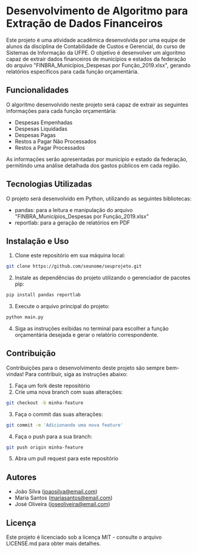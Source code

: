 # Desenvolvimento de Algoritmo para Extração de Dados Financeiros

Este projeto é uma atividade acadêmica desenvolvida por uma equipe de alunos da disciplina de Contabilidade de Custos e Gerencial, do curso de Sistemas de Informação da UFPE. O objetivo é desenvolver um algoritmo capaz de extrair dados financeiros de municípios e estados da federação do arquivo "FINBRA_Municípios_Despesas por Função_2019.xlsx", gerando relatórios específicos para cada função orçamentária.

## Funcionalidades

O algoritmo desenvolvido neste projeto será capaz de extrair as seguintes informações para cada função orçamentária:

- Despesas Empenhadas
- Despesas Liquidadas
- Despesas Pagas
- Restos a Pagar Não Processados
- Restos a Pagar Processados

As informações serão apresentadas por município e estado da federação, permitindo uma análise detalhada dos gastos públicos em cada região.

## Tecnologias Utilizadas

O projeto será desenvolvido em Python, utilizando as seguintes bibliotecas:

- pandas: para a leitura e manipulação do arquivo "FINBRA_Municípios_Despesas por Função_2019.xlsx"
- reportlab: para a geração de relatórios em PDF

## Instalação e Uso

1. Clone este repositório em sua máquina local:

```bash
git clone https://github.com/seunome/seuprojeto.git
```

2. Instale as dependências do projeto utilizando o gerenciador de pacotes pip:

```bash
pip install pandas reportlab
```

3. Execute o arquivo principal do projeto:

```bash
python main.py
```

4. Siga as instruções exibidas no terminal para escolher a função orçamentária desejada e gerar o relatório correspondente.

## Contribuição

Contribuições para o desenvolvimento deste projeto são sempre bem-vindas! Para contribuir, siga as instruções abaixo:

1. Faça um fork deste repositório
2. Crie uma nova branch com suas alterações:

```bash
git checkout -b minha-feature
```

3. Faça o commit das suas alterações:

```bash
git commit -m 'Adicionando uma nova feature'
```

4. Faça o push para a sua branch:

```bash
git push origin minha-feature
```

5. Abra um pull request para este repositório

## Autores

- João Silva (joaosilva@email.com)
- Maria Santos (mariasantos@email.com)
- José Oliveira (joseoliveira@email.com)

## Licença

Este projeto é licenciado sob a licença MIT - consulte o arquivo LICENSE.md para obter mais detalhes.
